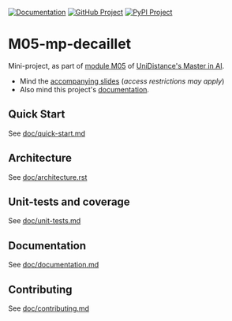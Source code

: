 <!-- badges -->
[![Documentation](https://img.shields.io/badge/docs-latest-orange.svg)](https://master-ai-batch5.github.io/M05-mp-decaillet/index.html)
[![GitHub Project](https://img.shields.io/badge/github-project-0000c0.svg)](https://github.com/master-ai-batch5/M05-mp-decaillet)
[![PyPI Project](https://img.shields.io/badge/pypi-project-blueviolet.svg)](https://test.pypi.org/project/decm05)


# M05-mp-decaillet

Mini-project, as part of [module M05](https://moodle.fernuni.ch/course/view.php?id=3063) of [UniDistance's Master in AI](https://unidistance.ch/en/mathematics-and-computer-science/master-in-artificial-intelligence).  
- Mind the [accompanying slides](https://docs.google.com/presentation/d/1K4tIIJnhCY4eQcIWi5A6ZEol2mN5A6Cau0tL68QcjHY/edit?usp=sharing) (_access restrictions may apply_)
- Also mind this project's [documentation](https://master-ai-batch5.github.io/M05-mp-decaillet/index.html).


<!-- -------------------------------------------------- -->

## Quick Start
See [doc/quick-start.md](doc/quick-start.md)

## Architecture
See [doc/architecture.rst](doc/architecture.rst)

## Unit-tests and coverage
See [doc/unit-tests.md](doc/unit-tests.md)

## Documentation
See [doc/documentation.md](doc/documentation.md)

## Contributing
See [doc/contributing.md](doc/contributing.md)

<!-- -------------------------------------------------- -->